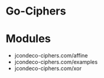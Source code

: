 # Go-Ciphers

# Modules
- jcondeco-ciphers.com/affine
- jcondeco-ciphers.com/examples
- jcondeco-ciphers.com/xor